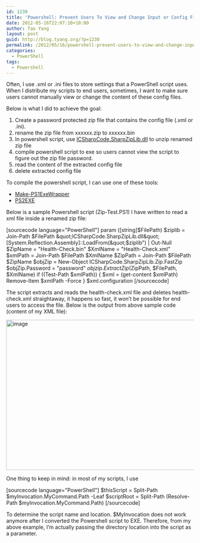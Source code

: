 ```yaml
---
id: 1230
title: 'Powershell: Prevent Users To View and Change Input or Config Files That Are Used by a Script'
date: 2012-05-16T22:07:10+10:00
author: Tao Yang
layout: post
guid: http://blog.tyang.org/?p=1230
permalink: /2012/05/16/powershell-prevent-users-to-view-and-change-input-or-config-files-that-are-used-by-a-script/
categories:
  - PowerShell
tags:
  - Powershell
---
```

Often, I use .xml or .ini files to store settings that a PowerShell script uses. When I distribute my scripts to end users, sometimes, I want to make sure users cannot manually view or change the content of these config files.

Below is what I did to achieve the goal:
<ol>
	<li>Create a password protected zip file that contains the config file (.xml or .ini).</li>
	<li>rename the zip file from xxxxxx.zip to xxxxxx.bin</li>
	<li>In powershell script, use <a href="http://www.icsharpcode.net/OpenSource/SharpZipLib/Default.aspx">ICSharpCode.SharpZipLib.dll</a> to unzip renamed zip file</li>
	<li>compile powershell script to exe so users cannot view the script to figure out the zip file password.</li>
	<li>read the content of the extracted config file</li>
	<li>delete extracted config file</li>
</ol>
To compile the powershell script, I can use one of these tools:
<ul>
	<li><a href="http://rkeithhill.wordpress.com/2010/09/21/make-ps1exewrapper/">Make-PS1ExeWrapper</a></li>
	<li><a href="http://ps2exe.codeplex.com/">PS2EXE</a></li>
</ul>
Below is a sample Powershell script (Zip-Test.PS1) I have written to read a xml file inside a renamed zip file:

[sourcecode language="PowerShell"]
param ([string]$FilePath)
$ziplib = Join-Path $FilePath &quot;ICSharpCode.SharpZipLib.dll&quot;
[System.Reflection.Assembly]::LoadFrom(&quot;$ziplib&quot;) | Out-Null
$ZipName = &quot;Health-Check.bin&quot;
$XmlName = &quot;Health-Check.xml&quot;
$xmlPath = Join-Path $FilePath $XmlName
$ZipPath = Join-Path $FilePath $ZipName
$objZip = New-Object ICSharpCode.SharpZipLib.Zip.FastZip
$objZip.Password = &quot;password&quot;
$objzip.ExtractZip($ZipPath, $FilePath, $XmlName)
if ((Test-Path $xmlPath))
{
$xml = (get-content $xmlPath)
Remove-Item $xmlPath -Force
}
$xml.configuration
[/sourcecode]


The script extracts and reads the health-check.xml file and deletes health-check.xml straightaway, it happens so fast, it won’t be possible for end users to access the file. Below is the output from above sample code (content of my XML file):

<a href="http://blog.tyang.org/wp-content/uploads/2012/05/image10.png"><img style="background-image: none; padding-left: 0px; padding-right: 0px; display: inline; padding-top: 0px; border: 0px;" title="image" src="http://blog.tyang.org/wp-content/uploads/2012/05/image_thumb10.png" alt="image" width="580" height="402" border="0" /></a>

One thing to keep in mind: in most of my scripts, I use

[sourcecode language="PowerShell"]
$thisScript = Split-Path $myInvocation.MyCommand.Path -Leaf
$scriptRoot = Split-Path (Resolve-Path $myInvocation.MyCommand.Path)
[/sourcecode]


To determine the script name and location. $MyInvocation does not work anymore after I converted the Powershell script to EXE. Therefore, from my above example, I’m actually passing the directory location into the script as a parameter.